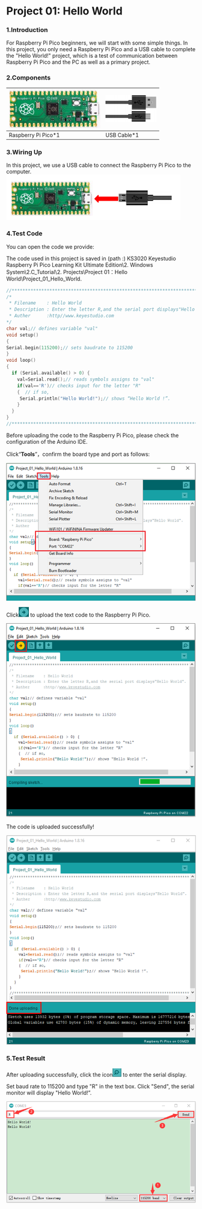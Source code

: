 # Project 01: Hello World

### **1.Introduction**

For Raspberry Pi Pico beginners, we will start with some simple things. In this project, you only need a Raspberry Pi Pico and a USB cable to complete the "Hello World!" project, which is a test of communication between Raspberry Pi Pico and the PC as well as a primary project.



### **2.Components**

| ![image-20230423104134494](media/image-20230423104134494.png) | ![image-20230423104142968](media/image-20230423104142968.png) |
| ------------------------------------------------------------ | ------------------------------------------------------------ |
| Raspberry Pi Pico*1                                          | USB Cable*1                                                  |



### **3.Wiring Up**

In this project, we use a USB cable to connect the Raspberry Pi Pico to the computer.
![image-20230423104205479](media/image-20230423104205479.png)



### **4.Test Code**

You can open the code we provide:

The code used in this project is saved in (path :) KS3020 Keyestudio Raspberry Pi Pico Learning Kit Ultimate Edition\\2. Windows System\\2.C\_Tutorial\\2. Projects\\Project 01：Hello World\\Project\_01\_Hello\_World.

```c
//*************************************************************************************
/*
 * Filename    : Hello World
 * Description : Enter the letter R,and the serial port displays"Hello World".
 * Auther      :http//www.keyestudio.com
*/
char val;// defines variable "val"
void setup()
{
Serial.begin(115200);// sets baudrate to 115200
}
void loop()
{
  if (Serial.available() > 0) {
    val=Serial.read();// reads symbols assigns to "val"
    if(val=='R')// checks input for the letter "R"
    {  // if so,    
     Serial.println("Hello World!");// shows “Hello World !”.
    }
  }
}
//*************************************************************************************
```

Before uploading the code to the Raspberry Pi Pico, please check the configuration of the Arduino IDE.

Click“**Tools**”，confirm the board type and port as follows:

![](/media/ca4f1e99c12f82ef6e79afeaa2d895a4.png)

Click![](/media/b0d41283bf5ae66d2d5ab45db15331ba.png) to upload the text code to the Raspberry Pi Pico.

![](/media/177c38cfb651d6ec1ddf7e8c71b7df0a.png)

The code is uploaded successfully!

![](/media/3fab055b4d5672d06db938ddbfbf4dd6.png)

### **5.Test Result**

After uploading successfully, click the icon![](/media/2f6bca56f724e45a855335cb53ae9b4e.png) to enter the serial display.

Set baud rate to 115200 and type "R" in the text box. Click "Send", the serial monitor will display "Hello World!”.

![](/media/41f9f3168413965361dd4fa3da54f0ce.png)
